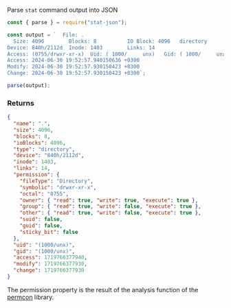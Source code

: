 Parse `stat` command output into JSON

```javascript
const { parse } = require("stat-json");

const output = `  File: .
  Size: 4096      	Blocks: 8          IO Block: 4096   directory
Device: 840h/2112d	Inode: 1403        Links: 14
Access: (0755/drwxr-xr-x)  Uid: ( 1000/     unx)   Gid: ( 1000/     unx)
Access: 2024-06-30 19:52:57.940150636 +0300
Modify: 2024-06-30 19:52:57.930150423 +0300
Change: 2024-06-30 19:52:57.930150423 +0300`;

parse(output);
```

### Returns

```json
{
  "name": ".",
  "size": 4096,
  "blocks": 8,
  "ioBlocks": 4096,
  "type": "directory",
  "device": "840h/2112d",
  "inode": 1403,
  "links": 14,
  "permission": {
    "fileType": "Directory",
    "symbolic": "drwxr-xr-x",
    "octal": "0755",
    "owner": { "read": true, "write": true, "execute": true },
    "group": { "read": true, "write": false, "execute": true },
    "other": { "read": true, "write": false, "execute": true },
    "suid": false,
    "guid": false,
    "sticky_bit": false
  },
  "uid": "(1000/unx)",
  "gid": "(1000/unx)",
  "access": 1719766377940,
  "modify": 1719766377930,
  "change": 1719766377930
}
```

The permission property is the result of the analysis function of the [permcon](https://www.npmjs.com/package/permcon) library.
